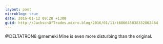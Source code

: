 ```yaml
---
layout: post
microblog: true
date: 2016-01-12 09:28 +1300
guid: http://JacksonOfTrades.micro.blog/2016/01/11/t686645838332862464.html
---
```

@DELTATRON8 @memeki Mine is even more disturbing than the original.
